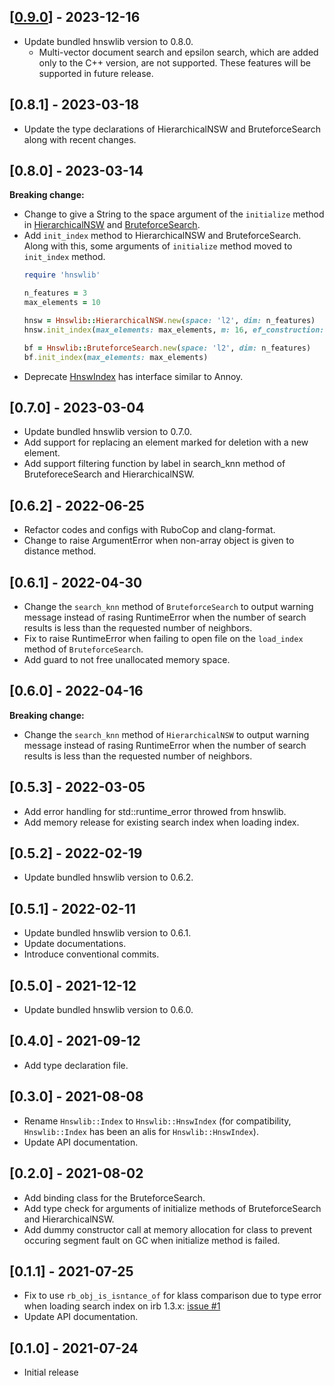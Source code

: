 ## [[0.9.0](https://github.com/yoshoku/hnswlib.rb/compare/v0.8.1...v0.9.0)] - 2023-12-16

- Update bundled hnswlib version to 0.8.0.
  - Multi-vector document search and epsilon search, which are added only to the C++ version, are not supported. These features will be supported in future release.

## [0.8.1] - 2023-03-18

- Update the type declarations of HierarchicalNSW and BruteforceSearch along with recent changes.

## [0.8.0] - 2023-03-14

**Breaking change:**

- Change to give a String to the space argument of the `initialize` method
in [HierarchicalNSW](https://yoshoku.github.io/hnswlib.rb/doc/Hnswlib/HierarchicalNSW.html) and [BruteforceSearch](https://yoshoku.github.io/hnswlib.rb/doc/Hnswlib/BruteforceSearch.html).
- Add `init_index` method to HierarchicalNSW and BruteforceSearch.
Along with this, some arguments of `initialize` method moved to `init_index` method.
  ```ruby
  require 'hnswlib'

  n_features = 3
  max_elements = 10

  hnsw = Hnswlib::HierarchicalNSW.new(space: 'l2', dim: n_features)
  hnsw.init_index(max_elements: max_elements, m: 16, ef_construction: 200, random_seed: 42, allow_replace_deleted: false)

  bf = Hnswlib::BruteforceSearch.new(space: 'l2', dim: n_features)
  bf.init_index(max_elements: max_elements)
  ```
- Deprecate [HnswIndex](https://yoshoku.github.io/hnswlib.rb/doc/Hnswlib/HnswIndex.html) has interface similar to Annoy.

## [0.7.0] - 2023-03-04

- Update bundled hnswlib version to 0.7.0.
- Add support for replacing an element marked for deletion with a new element.
- Add support filtering function by label in search_knn method of BruteforeceSearch and HierarchicalNSW.

## [0.6.2] - 2022-06-25

- Refactor codes and configs with RuboCop and clang-format.
- Change to raise ArgumentError when non-array object is given to distance method.

## [0.6.1] - 2022-04-30

- Change the `search_knn` method of `BruteforceSearch` to output warning message instead of rasing RuntimeError
when the number of search results is less than the requested number of neighbors.
- Fix to raise RuntimeError when failing to open file on the `load_index` method of `BruteforceSearch`.
- Add guard to not free unallocated memory space.

## [0.6.0] - 2022-04-16

**Breaking change:**

- Change the `search_knn` method of `HierarchicalNSW` to output warning message instead of rasing RuntimeError
when the number of search results is less than the requested number of neighbors.

## [0.5.3] - 2022-03-05

- Add error handling for std::runtime_error throwed from hnswlib.
- Add memory release for existing search index when loading index.

## [0.5.2] - 2022-02-19

- Update bundled hnswlib version to 0.6.2.

## [0.5.1] - 2022-02-11

- Update bundled hnswlib version to 0.6.1.
- Update documentations.
- Introduce conventional commits.

## [0.5.0] - 2021-12-12

- Update bundled hnswlib version to 0.6.0.

## [0.4.0] - 2021-09-12

- Add type declaration file.

## [0.3.0] - 2021-08-08

- Rename `Hnswlib::Index` to `Hnswlib::HnswIndex` (for compatibility, `Hnswlib::Index` has been an alis for `Hnswlib::HnswIndex`).
- Update API documentation.

## [0.2.0] - 2021-08-02

- Add binding class for the BruteforceSearch.
- Add type check for arguments of initialize methods of BruteforceSearch and HierarchicalNSW.
- Add dummy constructor call at memory allocation for class to prevent occuring segment fault on GC when initialize method is failed.

## [0.1.1] - 2021-07-25

- Fix to use `rb_obj_is_isntance_of` for klass comparison due to type error when loading search index on irb 1.3.x: [issue #1](https://github.com/yoshoku/hnswlib.rb/issues/1)
- Update API documentation.

## [0.1.0] - 2021-07-24

- Initial release
